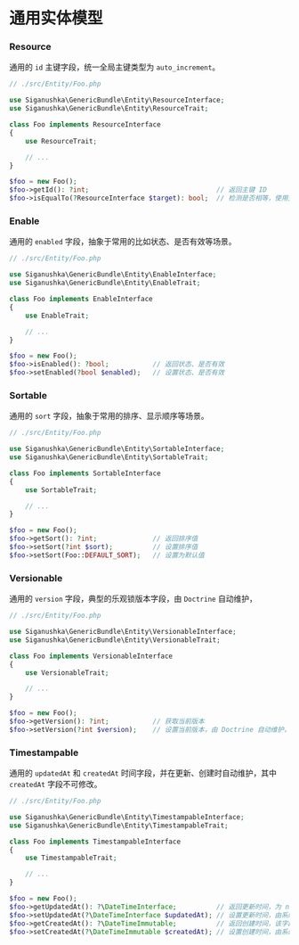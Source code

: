 # 通用实体模型

### Resource

通用的 `id` 主键字段，统一全局主键类型为 `auto_increment`。

```php
// ./src/Entity/Foo.php

use Siganushka\GenericBundle\Entity\ResourceInterface;
use Siganushka\GenericBundle\Entity\ResourceTrait;

class Foo implements ResourceInterface
{
    use ResourceTrait;

    // ...
}

$foo = new Foo();
$foo->getId(): ?int;                                // 返回主键 ID
$foo->isEqualTo(?ResourceInterface $target): bool;  // 检测是否相等，使用主键比较，未持久化的实体返回 false
```

### Enable

通用的 `enabled` 字段，抽象于常用的比如状态、是否有效等场景。

```php
// ./src/Entity/Foo.php

use Siganushka\GenericBundle\Entity\EnableInterface;
use Siganushka\GenericBundle\Entity\EnableTrait;

class Foo implements EnableInterface
{
    use EnableTrait;

    // ...
}

$foo = new Foo();
$foo->isEnabled(): ?bool;           // 返回状态、是否有效
$foo->setEnabled(?bool $enabled);   // 设置状态、是否有效
```

### Sortable

通用的 `sort` 字段，抽象于常用的排序、显示顺序等场景。

```php
// ./src/Entity/Foo.php

use Siganushka\GenericBundle\Entity\SortableInterface;
use Siganushka\GenericBundle\Entity\SortableTrait;

class Foo implements SortableInterface
{
    use SortableTrait;

    // ...
}

$foo = new Foo();
$foo->getSort(): ?int;              // 返回排序值
$foo->setSort(?int $sort);          // 设置排序值
$foo->setSort(Foo::DEFAULT_SORT);   // 设置为默认值
```

### Versionable

通用的 `version` 字段，典型的乐观锁版本字段，由 `Doctrine` 自动维护，

```php
// ./src/Entity/Foo.php

use Siganushka\GenericBundle\Entity\VersionableInterface;
use Siganushka\GenericBundle\Entity\VersionableTrait;

class Foo implements VersionableInterface
{
    use VersionableTrait;

    // ...
}

$foo = new Foo();
$foo->getVersion(): ?int;           // 获取当前版本
$foo->setVersion(?int $version);    // 设置当前版本，由 Doctrine 自动维护，不需要手动设置
```

### Timestampable

通用的 `updatedAt` 和 `createdAt` 时间字段，并在更新、创建时自动维护，其中 `createdAt` 字段不可修改。

```php
// ./src/Entity/Foo.php

use Siganushka\GenericBundle\Entity\TimestampableInterface;
use Siganushka\GenericBundle\Entity\TimestampableTrait;

class Foo implements TimestampableInterface
{
    use TimestampableTrait;

    // ...
}

$foo = new Foo();
$foo->getUpdatedAt(): ?\DateTimeInterface;          // 返回更新时间，为 null 时表明记录从未被修改
$foo->setUpdatedAt(?\DateTimeInterface $updatedAt); // 设置更新时间，由系统自动填充
$foo->getCreatedAt(): ?\DateTimeImmutable;          // 返回创建时间，该字段在创建后不可修改
$foo->setCreatedAt(?\DateTimeImmutable $createdAt); // 设置创建时间，由系统自动填充
```
